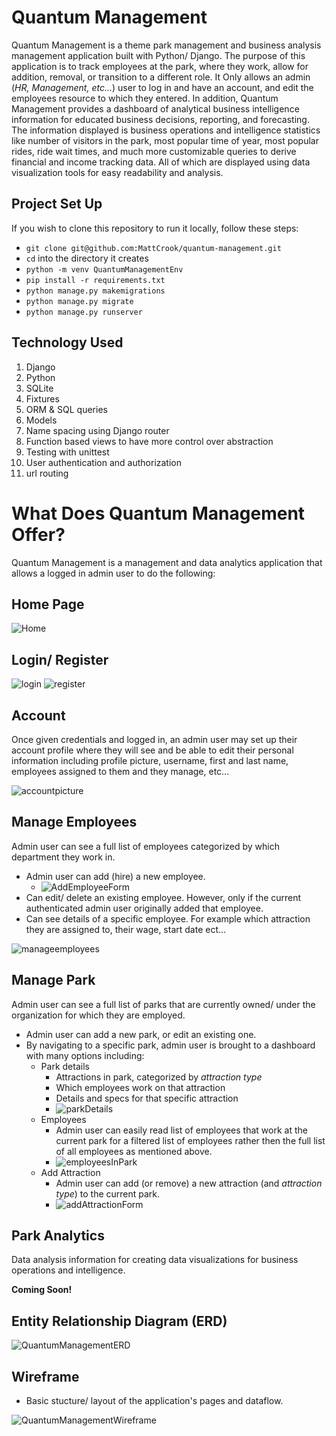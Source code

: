 # Quantum Management
Quantum Management is a theme park management and business analysis management application built with Python/ Django. The purpose of this application is to track employees at the park, where they work, allow for addition, removal, or transition to a different role. It Only allows an admin (*HR, Management, etc...*) user to log in and have an account, and edit the employees resource to which they entered. In addition, Quantum Management provides a dashboard of analytical business intelligence information for educated business decisions, reporting, and forecasting. The information displayed is business operations and intelligence statistics like number of visitors in the park, most popular time of year, most popular rides, ride wait times, and much more customizable queries to derive financial and income tracking data. All of which are displayed using data visualization tools for easy readability and analysis.

## Project Set Up
If you wish to clone this repository to run it locally, follow these steps:

* `git clone git@github.com:MattCrook/quantum-management.git`
* `cd` into the directory it creates
* `python -m venv QuantumManagementEnv`
* `pip install -r requirements.txt`
* `python manage.py makemigrations`
* `python manage.py migrate`
* `python manage.py runserver`


## Technology Used
1. Django
2. Python
3. SQLite
4. Fixtures
5. ORM & SQL queries
6. Models
7. Name spacing using Django router
8. Function based views to have more control over abstraction 
9. Testing with unittest
10. User authentication and authorization
11. url routing

# What Does Quantum Management Offer?
Quantum Management is a management and data analytics application that allows a logged in admin user to do the following:

## Home Page

![Home](quantummanagementapp/static/images/home.png)


## Login/ Register

![login](quantummanagementapp/static/images/Login.png)  ![register](quantummanagementapp/static/images/Register.png)

## Account


Once given credentials and logged in, an admin user may set up their account profile where they will see and be able to edit their personal information including profile picture, username, first and last name, employees assigned to them and they manage, etc...

![accountpicture](quantummanagementapp/static/images/account.png)

## Manage Employees


Admin user can see a full list of employees categorized by which department they work in.
  * Admin user can add (hire) a new employee.
    * ![AddEmployeeForm](quantummanagementapp/static/images/AddEmployeeForm.png)
  * Can edit/ delete an existing employee. However, only if the current authenticated admin user originally added that employee.
  * Can see details of a specific employee. For example which attraction they are assigned to, their wage, start date ect...
  
  ![manageemployees](quantummanagementapp/static/images/manageEmployees.png)

## Manage Park

Admin user can see a full list of parks that are currently owned/ under the organization for which they are employed.

  * Admin user can add a new park, or edit an existing one.
  * By navigating to a specific park, admin user is brought to a dashboard with many options including:
    * Park details
      * Attractions in park, categorized by *attraction type*
      * Which employees work on that attraction
      * Details and specs for that specific attraction
      * ![parkDetails](quantummanagementapp/static/images/parkdetailsdashboard.png)
    * Employees
      * Admin user can easily read list of employees that work at the current park for a filtered list of employees rather then the full list of all employees as mentioned above.
      * ![employeesInPark](quantummanagementapp/static/images/employeesInPark.png)
    * Add Attraction
      * Admin user can add (or remove) a new attraction (and *attraction type*) to the current park.
      * ![addAttractionForm](quantummanagementapp/static/images/AddAttraction.png)

## Park Analytics

Data analysis information for creating data visualizations for business operations and intelligence.

**Coming Soon!**


## Entity Relationship Diagram (ERD)
![QuantumManagementERD](quantummanagementapp/static/images/QuantumManagementERD.png)


## Wireframe 
* Basic stucture/ layout of the application's pages and dataflow.

![QuantumManagementWireframe](quantummanagementapp/static/images/QuantumManagementWireframe.png)
